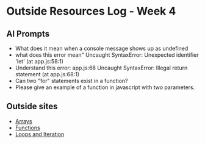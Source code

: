# Outside Resources Log - Week 4


## AI Prompts
+ What does it mean when a console message shows up as undefined
+ what does this error mean" Uncaught SyntaxError: Unexpected identifier 'let' (at app.js:58:1)
+ Understand this error: app.js:68 Uncaught SyntaxError: Illegal return statement (at app.js:68:1)
+ Can two "for" statements exist in a function?
+ Please give an example of a function in javascript with two parameters. 

## Outside sites
+ [Arrays](https://developer.mozilla.org/en-US/docs/Learn/JavaScript/First_steps/Arrays)
+ [Functions](https://developer.mozilla.org/en-US/docs/Web/JavaScript/Guide/Functions)
+ [Loops and Iteration](https://developer.mozilla.org/en-US/docs/Web/JavaScript/Guide/Loops_and_iteration#for_statement)




